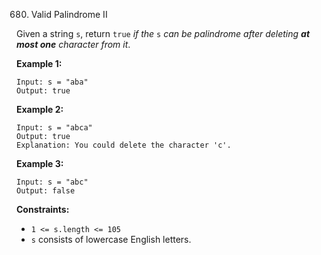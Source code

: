 680. Valid Palindrome II



Given a string `s`, return `true` *if the* `s` *can be palindrome after deleting **at most one** character from it*.

 

**Example 1:**

```
Input: s = "aba"
Output: true
```

**Example 2:**

```
Input: s = "abca"
Output: true
Explanation: You could delete the character 'c'.
```

**Example 3:**

```
Input: s = "abc"
Output: false
```

 

**Constraints:**

- `1 <= s.length <= 105`
- `s` consists of lowercase English letters.
